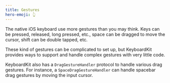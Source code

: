 ```yaml
---
title: Gestures
hero-emoji: 👆
---
```


The native iOS keyboard use more gestures than you may think. Keys can be pressed, released, long pressed, etc., space can be dragged to move the cursor, shift can be double tapped, etc.

These kind of gestures can be complicated to set up, but KeyboardKit provides ways to support and handle complex gestures with very little code.

KeyboardKit also has a ``DragGestureHandler`` protocol to handle various drag gestures. For instance, a ``SpaceDragGestureHandler`` can handle spacebar drag gestures by moving the input cursor.